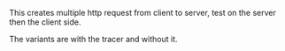 This creates multiple http request from client to server, test on the server then the client side. 

The variants are with the tracer and without it.